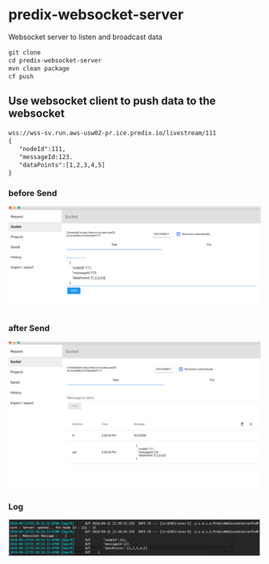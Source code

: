 
# predix-websocket-server
Websocket server to listen and broadcast data

   ```  
git clone 
cd predix-websocket-server
mvn clean package
cf push
   ```  

## Use websocket client to push data to the websocket 
   ```  
   wss://wss-sv.run.aws-usw02-pr.ice.predix.io/livestream/111
   {
      "nodeId":111,
      "messageId:123.
      "dataPoints":[1,2,3,4,5]
   }
   ```  
###  before Send    
 <img src="images/wss-post.png">
 
### after Send
 <img src="images/wss-get.png">

### Log
 <img src="images/wss-logs.png">


